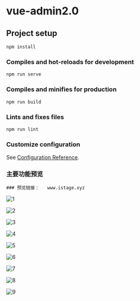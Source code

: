 # vue-admin2.0

## Project setup
```
npm install
```

### Compiles and hot-reloads for development
```
npm run serve
```

### Compiles and minifies for production
```
npm run build
```

### Lints and fixes files
```
npm run lint
```

### Customize configuration
See [Configuration Reference](https://cli.vuejs.org/config/).

### 主要功能预览
    ### 预览链接：	www.istage.xyz
![1](https://user-images.githubusercontent.com/90769279/144639496-88aaa763-0101-492a-976c-e5380133ab74.png)

![2](https://user-images.githubusercontent.com/90769279/144639499-da0e9867-80a9-4ca7-9580-78b47b0dae4b.png)

![3](https://user-images.githubusercontent.com/90769279/144639504-6b6f5956-30d1-4906-b809-0f13c9d4c17f.png)

![4](https://user-images.githubusercontent.com/90769279/144639507-17ea70a0-e38c-43dc-afcd-4570521a75c2.png)

![5](https://user-images.githubusercontent.com/90769279/144639510-1b1bdb92-45b4-4200-8b24-89c2b886957f.png)

![6](https://user-images.githubusercontent.com/90769279/144639512-336a95f4-0ace-48e8-9acc-fa32eded7626.png)

![7](https://user-images.githubusercontent.com/90769279/144639516-aedf7959-50bd-4a37-b896-a321f633b75c.png)

![8](https://user-images.githubusercontent.com/90769279/144639518-e77c7b60-5254-4073-96cf-38d0cf16bfa4.png)

![9](https://user-images.githubusercontent.com/90769279/144639521-bf89f882-8299-4e38-a0bd-4502411b0d0c.png)
